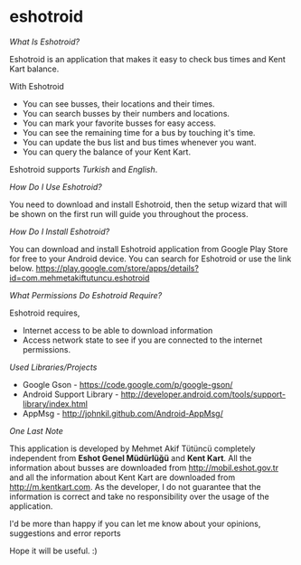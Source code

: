 eshotroid
=========

*What Is Eshotroid?*

Eshotroid is an application that makes it easy to check bus times and Kent Kart balance.

With Eshotroid
* You can see busses, their locations and their times.
* You can search busses by their numbers and locations.
* You can mark your favorite busses for easy access.
* You can see the remaining time for a bus by touching it's time.
* You can update the bus list and bus times whenever you want.
* You can query the balance of your Kent Kart.

Eshotroid supports *Turkish* and *English*.

*How Do I Use Eshotroid?*

You need to download and install Eshotroid, then the setup wizard that will be shown on the first run will guide you throughout the process.

*How Do I Install Eshotroid?*

You can download and install Eshotroid application from Google Play Store for free to your Android device. You can search for Eshotroid or use the link below.
https://play.google.com/store/apps/details?id=com.mehmetakiftutuncu.eshotroid

*What Permissions Do Eshotroid Require?*

Eshotroid requires,
* Internet access to be able to download information
* Access network state to see if you are connected to the internet
permissions.

*Used Libraries/Projects*

* Google Gson   		      - https://code.google.com/p/google-gson/
* Android Support Library - http://developer.android.com/tools/support-library/index.html
* AppMsg				          - http://johnkil.github.com/Android-AppMsg/

*One Last Note*

This application is developed by Mehmet Akif Tütüncü completely independent from <b>Eshot Genel Müdürlüğü</b> and <b>Kent Kart</b>. All the information about busses are downloaded from <a href="http://mobil.eshot.gov.tr">http://mobil.eshot.gov.tr</a> and all the information about Kent Kart are downloaded from <a href="http://m.kentkart.com">http://m.kentkart.com</a>. As the developer, I do not guarantee that the information is correct and take no responsibility over the usage of the application.

I'd be more than happy if you can let me know about your opinions, suggestions and error reports

Hope it will be useful. :)

